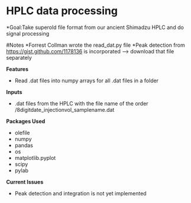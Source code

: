 # HPLC data processing
*Goal:Take superold file format from our ancient Shimadzu HPLC and do signal processing

#Notes
*Forrest Collman wrote the read_dat.py file
*Peak detection from https://gist.github.com/1178136 is incorporated --> download that file separately

**Features**
* Read .dat files into numpy arrays for all .dat files in a folder

**Inputs**
* .dat files from the HPLC with the file name of the order /8digitdate_injectionvol_samplename.dat

**Packages Used**
- olefile
- numpy
- pandas
- os
- matplotlib.pyplot
- scipy
- pylab

**Current Issues**
* Peak detection and integration is not yet implemented
